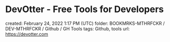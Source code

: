 # DevOtter - Free Tools for Developers

created: February 24, 2022 1:17 PM (UTC)
folder: BOOKMRKS-MTHRFCKR / DEV-MTHRFCKR / Github / GH Tools
tags: Github, tools
url: https://devotter.com